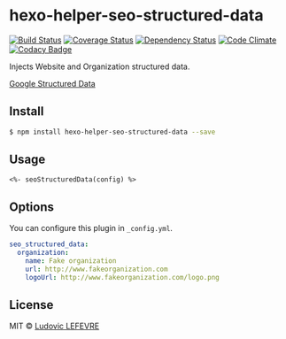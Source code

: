 # hexo-helper-seo-structured-data

[![Build Status][travis-image]][travis-url]
[![Coverage Status][coveralls-image]][coveralls-url]
[![Dependency Status][daviddm-url]][daviddm-image]
[![Code Climate](https://codeclimate.com/github/ludoviclefevre/hexo-helper-seo-structured-data/badges/gpa.svg)](https://codeclimate.com/github/ludoviclefevre/hexo-helper-seo-structured-data)
[![Codacy Badge](https://www.codacy.com/project/badge/afb430e84ace4295acb02b9f7e70566b)](https://www.codacy.com/app/contact_18/hexo-helper-seo-structured-data)

Injects Website and Organization structured data.

[Google Structured Data](https://developers.google.com/structured-data/customize/overview)

## Install

``` bash
$ npm install hexo-helper-seo-structured-data --save
```

## Usage

```
<%- seoStructuredData(config) %>
```

## Options

You can configure this plugin in `_config.yml`.

``` yaml
seo_structured_data:
  organization:
    name: Fake organization
    url: http://www.fakeorganization.com
    logoUrl: http://www.fakeorganization.com/logo.png
```

## License

MIT © [Ludovic LEFEVRE](http://www.ludoviclefevre.fr)

[coveralls-image]: https://coveralls.io/repos/ludoviclefevre/hexo-helper-seo-structured-data/badge.svg
[coveralls-url]: https://coveralls.io/r/ludoviclefevre/hexo-helper-seo-structured-data?branch=master
[travis-url]: https://travis-ci.org/ludoviclefevre/hexo-helper-seo-structured-data
[travis-image]: https://travis-ci.org/ludoviclefevre/hexo-helper-seo-structured-data.svg?branch=master
[daviddm-url]: https://david-dm.org/ludoviclefevre/hexo-helper-seo-structured-data.svg?theme=shields.io
[daviddm-image]: https://david-dm.org/ludoviclefevre/hexo-helper-seo-structured-data
